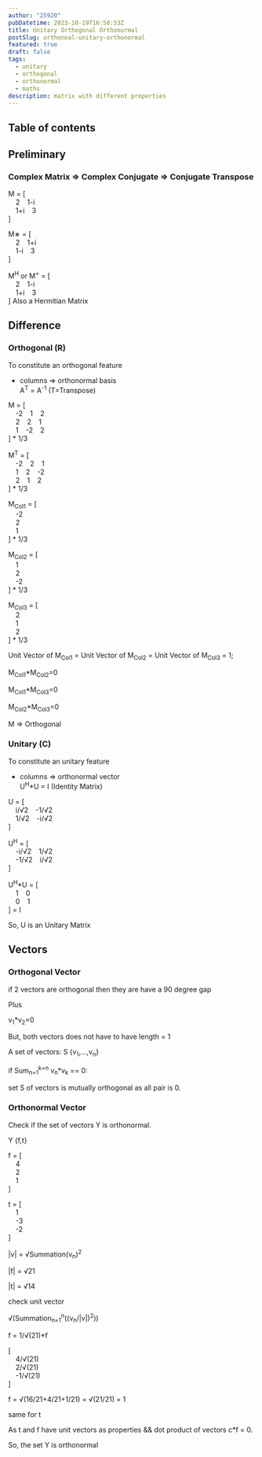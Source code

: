 ```yaml
---
author: "25920"
pubDatetime: 2023-10-19T16:58:53Z
title: Unitary Orthogonal Orthonormal
postSlug: orthonoal-unitary-orthonormal
featured: true
draft: false
tags:
  - unitary
  - orthogonal
  - orthonormal
  - maths
description: matrix with different properties
---
```


## Table of contents

## Preliminary

### Complex Matrix => Complex Conjugate => Conjugate Transpose

M = 
[<br/>
  <span style="padding-right:15px;"></span>2<span style="padding-right:15px;"></span>1-i<br/>
  <span style="padding-right:15px;"></span>1+i<span style="padding-right:15px;"></span>3<br/>
]

M∗ = 
[
  <br/>
  <span style="padding-right:15px;"></span>2<span style="padding-right:15px;"></span>1+i<br/>
  <span style="padding-right:15px;"></span>1-i<span style="padding-right:15px;"></span>3<br/>
]

M<sup>H</sup> or M<sup>+</sup> =
[
  <br/>
  <span style="padding-right:15px;"></span>2<span style="padding-right:15px;"></span>1-i<br/>
  <span style="padding-right:15px;"></span>1+i<span style="padding-right:15px;"></span>3<br/>
] Also a Hermitian Matrix

## Difference

### Orthogonal (R)

To constitute an orthogonal feature
- columns => orthonormal basis<br/>
A<sup>T</sup> = A<sup>-1</sup> (T=Transpose)

M = [
  <br/>
  <span style="padding-right:15px;"></span>-2<span style="padding-right:15px;"></span>1<span style="padding-right:15px;"></span>2<br/>
  <span style="padding-right:15px;"></span>2<span style="padding-right:15px;"></span>2<span style="padding-right:15px;"></span>1<br/>
  <span style="padding-right:15px;"></span>1<span style="padding-right:15px;"></span>-2<span style="padding-right:15px;"></span>2<br/>
] * 1/3

M<sup>T</sup> = [
  <br/>
  <span style="padding-right:15px;"></span>-2<span style="padding-right:15px;"></span>2<span style="padding-right:15px;"></span>1<br/>
  <span style="padding-right:15px;"></span>1<span style="padding-right:15px;"></span>2<span style="padding-right:15px;"></span>-2<br/>
  <span style="padding-right:15px;"></span>2<span style="padding-right:15px;"></span>1<span style="padding-right:15px;"></span>2<br/>
] * 1/3

M<sub>Col1</sub> = [
  <br/>
  <span style="padding-right:15px;"></span>-2<br/>
  <span style="padding-right:15px;"></span>2<br/>
  <span style="padding-right:15px;"></span>1<br/>
] * 1/3

M<sub>Col2</sub> = [
  <br/>
  <span style="padding-right:15px;"></span>1<br/>
  <span style="padding-right:15px;"></span>2<br/>
  <span style="padding-right:15px;"></span>-2<br/>
] * 1/3

M<sub>Col3</sub> = [
  <br/>
  <span style="padding-right:15px;"></span>2<br/>
  <span style="padding-right:15px;"></span>1<br/>
  <span style="padding-right:15px;"></span>2<br/>
] * 1/3

Unit Vector of M<sub>Col1</sub> = Unit Vector of M<sub>Col2</sub> = Unit Vector of M<sub>Col3</sub> = 1;

M<sub>Col1</sub>*M<sub>Col2</sub>=0

M<sub>Col1</sub>*M<sub>Col3</sub>=0

M<sub>Col2</sub>*M<sub>Col3</sub>=0

M => Orthogonal

### Unitary (C)

To constitute an unitary feature
- columns => orthonormal vector<br/>
U<sup>H</sup>*U = I (Identity Matrix)

U = [
  <br/>
  <span style="padding-right:15px;"></span>i/&#8730;2<span style="padding-right:15px;"></span>-1/&#8730;2<br/>
  <span style="padding-right:15px;"></span>1/&#8730;2<span style="padding-right:15px;"></span>-i/&#8730;2<br/>
]

U<sup>H</sup> = [
  <br/>
  <span style="padding-right:15px;"></span>-i/&#8730;2<span style="padding-right:15px;"></span>1/&#8730;2<br/>
  <span style="padding-right:15px;"></span>-1/&#8730;2<span style="padding-right:15px;"></span>i/&#8730;2<br/>
]

U<sup>H</sup>*U = [
  <br/>
  <span style="padding-right:15px;"></span>1<span style="padding-right:15px;"></span>0<br/>
  <span style="padding-right:15px;"></span>0<span style="padding-right:15px;"></span>1<br/>
] = I

So, U is an Unitary Matrix

## Vectors

### Orthogonal Vector

if 2 vectors are orthogonal then they are have a 90 degree gap

Plus

v<sub>1</sub>*v<sub>2</sub>=0

But, both vectors does not have to have length = 1

<span style="width:30%;background:black;height:5px"></span>

A set of vectors: S {v<sub>1</sub>,...,v<sub>n</sub>}

if Sum<sub>n=1</sub><sup>k=n</sup> v<sub>n</sub>*v<sub>k</sub> == 0:

set S of vectors is mutually orthogonal as all pair is 0.

### Orthonormal Vector

Check if the set of vectors Y is orthonormal.

Y {f,t}

f = [
  <br/>
  <span style="padding-right:15px;"></span>4<br/>
  <span style="padding-right:15px;"></span>2<br/>
  <span style="padding-right:15px;"></span>1<br/>
]

t = [
  <br/>
  <span style="padding-right:15px;"></span>1<br/>
  <span style="padding-right:15px;"></span>-3<br/>
  <span style="padding-right:15px;"></span>-2<br/>
]

|v| = &#8730;Summation(v<sub>n</sub>)<sup>2</sup>

|f| = &#8730;21

|t| = &#8730;14

check unit vector

&#8730;(Summation<sub>n=1</sub><sup>n</sup>((v<sub>n</sub>/|v|)<sup>2</sup>))

f = 1/&#8730;(21)*f<br/>

[
  <br/>
  <span style="padding-right:15px;"></span>4/&#8730;(21)<br/>
  <span style="padding-right:15px;"></span>2/&#8730;(21)<br/>
  <span style="padding-right:15px;"></span>-1/&#8730;(21)<br/>
]

f = &#8730;(16/21+4/21+1/21) = &#8730;(21/21) = 1

same for t

As t and f have unit vectors as properties && dot product of vectors c*f = 0.

So, the set Y is orthonormal